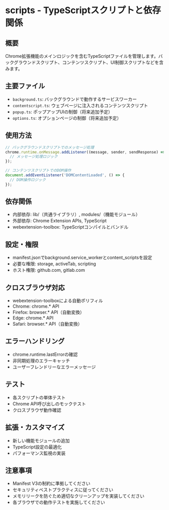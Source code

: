# scripts - TypeScriptスクリプトと依存関係

## 概要
Chrome拡張機能のメインロジックを含むTypeScriptファイルを管理します。バックグラウンドスクリプト、コンテンツスクリプト、UI制御スクリプトなどを含みます。

## 主要ファイル
- `background.ts`: バックグラウンドで動作するサービスワーカー
- `contentscript.ts`: ウェブページに注入されるコンテンツスクリプト
- `popup.ts`: ポップアップUIの制御（将来追加予定）
- `options.ts`: オプションページの制御（将来追加予定）

## 使用方法
```typescript
// バックグラウンドスクリプトでのメッセージ処理
chrome.runtime.onMessage.addListener((message, sender, sendResponse) => {
  // メッセージ処理ロジック
});

// コンテンツスクリプトでのDOM操作
document.addEventListener('DOMContentLoaded', () => {
  // DOM操作ロジック
});
```

## 依存関係
- 内部依存: lib/（共通ライブラリ）, modules/（機能モジュール）
- 外部依存: Chrome Extension APIs, TypeScript
- webextension-toolbox: TypeScriptコンパイルとバンドル

## 設定・権限
- manifest.jsonでbackground.service_workerとcontent_scriptsを設定
- 必要な権限: storage, activeTab, scripting
- ホスト権限: github.com, gitlab.com

## クロスブラウザ対応
- webextension-toolboxによる自動ポリフィル
- Chrome: chrome.* API
- Firefox: browser.* API（自動変換）
- Edge: chrome.* API
- Safari: browser.* API（自動変換）

## エラーハンドリング
- chrome.runtime.lastErrorの確認
- 非同期処理のエラーキャッチ
- ユーザーフレンドリーなエラーメッセージ

## テスト
- 各スクリプトの単体テスト
- Chrome API呼び出しのモックテスト
- クロスブラウザ動作確認

## 拡張・カスタマイズ
- 新しい機能モジュールの追加
- TypeScript設定の最適化
- パフォーマンス監視の実装

## 注意事項
- Manifest V3の制約に準拠してください
- セキュリティベストプラクティスに従ってください
- メモリリークを防ぐため適切なクリーンアップを実装してください
- 各ブラウザでの動作テストを実施してください